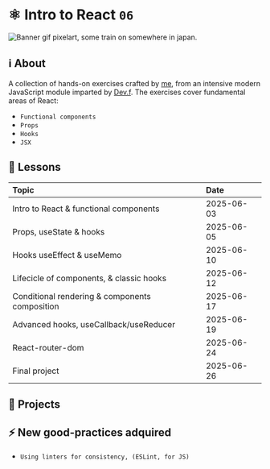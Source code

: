 # ⚛️ Intro to React `06`

![Banner gif pixelart, some train on somewhere in japan.](https://i.pinimg.com/originals/6a/be/94/6abe94901928b887d3227ef605969a09.gif)

## ℹ️ About

A collection of hands-on exercises crafted by [me](https://github.com/JonyR3G0), from an intensive modern JavaScript module imparted by [Dev.f](https://devf.la/). The exercises cover fundamental areas of React:

- `Functional components`
- `Props`
- `Hooks`
- `JSX`


## 🏫 Lessons

| Topic                                          | Date       |
| :--------------------------------------------- | :--------- |
| Intro to React & functional components         | 2025-06-03 |
| Props, useState & hooks                        | 2025-06-05 |
| Hooks useEffect & useMemo                      | 2025-06-10 |
| Lifecicle of components, & classic hooks       | 2025-06-12 |
| Conditional rendering & components composition | 2025-06-17 |
| Advanced hooks, useCallback/useReducer         | 2025-06-19 |
| React-router-dom                               | 2025-06-24 |
| Final project                                  | 2025-06-26 |

## 🔨 Projects

## ⚡ New good-practices adquired

- `Using linters for consistency, (ESLint, for JS)`


